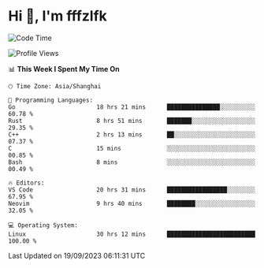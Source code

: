 # Hi 👋, I'm fffzlfk

<!--START_SECTION:waka-->
![Code Time](http://img.shields.io/badge/Code%20Time-431%20hrs%2022%20mins-blue)

![Profile Views](http://img.shields.io/badge/Profile%20Views-0-blue)

📊 **This Week I Spent My Time On** 

```text
🕑︎ Time Zone: Asia/Shanghai

💬 Programming Languages: 
Go                       18 hrs 21 mins      ███████████████░░░░░░░░░░   60.78 % 
Rust                     8 hrs 51 mins       ███████░░░░░░░░░░░░░░░░░░   29.35 % 
C++                      2 hrs 13 mins       ██░░░░░░░░░░░░░░░░░░░░░░░   07.37 % 
C                        15 mins             ░░░░░░░░░░░░░░░░░░░░░░░░░   00.85 % 
Bash                     8 mins              ░░░░░░░░░░░░░░░░░░░░░░░░░   00.49 % 

🔥 Editors: 
VS Code                  20 hrs 31 mins      █████████████████░░░░░░░░   67.95 % 
Neovim                   9 hrs 40 mins       ████████░░░░░░░░░░░░░░░░░   32.05 % 

💻 Operating System: 
Linux                    30 hrs 12 mins      █████████████████████████   100.00 % 
```


 Last Updated on 19/09/2023 06:11:31 UTC
<!--END_SECTION:waka-->
